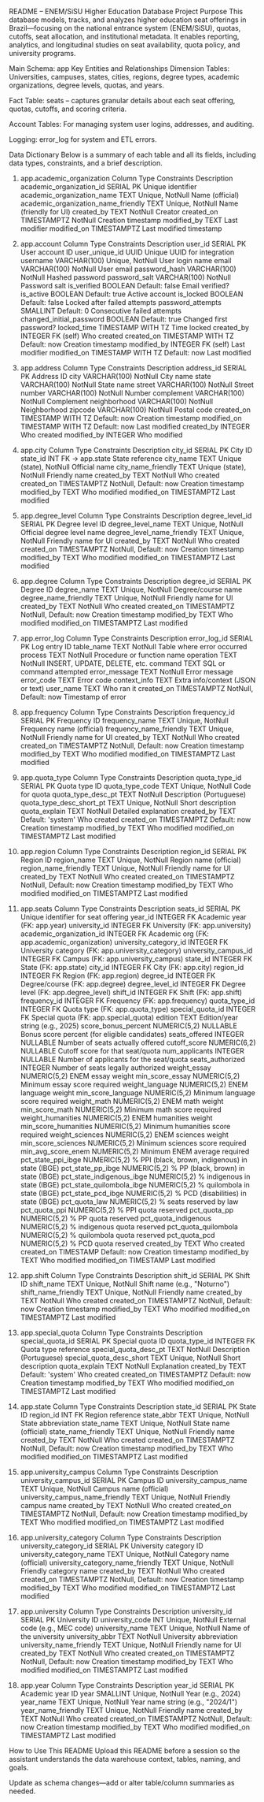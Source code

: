 README – ENEM/SiSU Higher Education Database
Project Purpose
This database models, tracks, and analyzes higher education seat offerings in Brazil—focusing on the national entrance system (ENEM/SiSU), quotas, cutoffs, seat allocation, and institutional metadata. It enables reporting, analytics, and longitudinal studies on seat availability, quota policy, and university programs.

Main Schema: app
Key Entities and Relationships
Dimension Tables: Universities, campuses, states, cities, regions, degree types, academic organizations, degree levels, quotas, and years.

Fact Table: seats – captures granular details about each seat offering, quotas, cutoffs, and scoring criteria.

Account Tables: For managing system user logins, addresses, and auditing.

Logging: error_log for system and ETL errors.

Data Dictionary
Below is a summary of each table and all its fields, including data types, constraints, and a brief description.

1. app.academic_organization
Column	Type	Constraints	Description
academic_organization_id	SERIAL	PK	Unique identifier
academic_organization_name	TEXT	Unique, NotNull	Name (official)
academic_organization_name_friendly	TEXT	Unique, NotNull	Name (friendly for UI)
created_by	TEXT	NotNull	Creator
created_on	TIMESTAMPTZ	NotNull	Creation timestamp
modified_by	TEXT		Last modifier
modified_on	TIMESTAMPTZ		Last modified timestamp

2. app.account
Column	Type	Constraints	Description
user_id	SERIAL	PK	User account ID
user_unique_id	UUID	Unique	UUID for integration
username	VARCHAR(100)	Unique, NotNull	User login name
email	VARCHAR(100)	NotNull	User email
password_hash	VARCHAR(100)	NotNull	Hashed password
password_salt	VARCHAR(100)	NotNull	Password salt
is_verified	BOOLEAN	Default: false	Email verified?
is_active	BOOLEAN	Default: true	Active account
is_locked	BOOLEAN	Default: false	Locked after failed attempts
password_attempts	SMALLINT	Default: 0	Consecutive failed attempts
changed_initial_password	BOOLEAN	Default: true	Changed first password?
locked_time	TIMESTAMP WITH TZ		Time locked
created_by	INTEGER	FK (self)	Who created
created_on	TIMESTAMP WITH TZ	Default: now	Creation timestamp
modified_by	INTEGER	FK (self)	Last modifier
modified_on	TIMESTAMP WITH TZ	Default: now	Last modified

3. app.address
Column	Type	Constraints	Description
address_id	SERIAL	PK	Address ID
city	VARCHAR(100)	NotNull	City name
state	VARCHAR(100)	NotNull	State name
street	VARCHAR(100)	NotNull	Street
number	VARCHAR(100)	NotNull	Number
complement	VARCHAR(100)	NotNull	Complement
neighborhood	VARCHAR(100)	NotNull	Neighborhood
zipcode	VARCHAR(100)	NotNull	Postal code
created_on	TIMESTAMP WITH TZ	Default: now	Creation timestamp
modified_on	TIMESTAMP WITH TZ	Default: now	Last modified
created_by	INTEGER		Who created
modified_by	INTEGER		Who modified

4. app.city
Column	Type	Constraints	Description
city_id	SERIAL	PK	City ID
state_id	INT	FK -> app.state	State reference
city_name	TEXT	Unique (state), NotNull	Official name
city_name_friendly	TEXT	Unique (state), NotNull	Friendly name
created_by	TEXT	NotNull	Who created
created_on	TIMESTAMPTZ	NotNull, Default: now	Creation timestamp
modified_by	TEXT		Who modified
modified_on	TIMESTAMPTZ		Last modified

5. app.degree_level
Column	Type	Constraints	Description
degree_level_id	SERIAL	PK	Degree level ID
degree_level_name	TEXT	Unique, NotNull	Official degree level name
degree_level_name_friendly	TEXT	Unique, NotNull	Friendly name for UI
created_by	TEXT	NotNull	Who created
created_on	TIMESTAMPTZ	NotNull, Default: now	Creation timestamp
modified_by	TEXT		Who modified
modified_on	TIMESTAMPTZ		Last modified

6. app.degree
Column	Type	Constraints	Description
degree_id	SERIAL	PK	Degree ID
degree_name	TEXT	Unique, NotNull	Degree/course name
degree_name_friendly	TEXT	Unique, NotNull	Friendly name for UI
created_by	TEXT	NotNull	Who created
created_on	TIMESTAMPTZ	NotNull, Default: now	Creation timestamp
modified_by	TEXT		Who modified
modified_on	TIMESTAMPTZ		Last modified

7. app.error_log
Column	Type	Constraints	Description
error_log_id	SERIAL	PK	Log entry ID
table_name	TEXT	NotNull	Table where error occurred
process	TEXT	NotNull	Procedure or function name
operation	TEXT	NotNull	INSERT, UPDATE, DELETE, etc.
command	TEXT		SQL or command attempted
error_message	TEXT	NotNull	Error message
error_code	TEXT		Error code
context_info	TEXT		Extra info/context (JSON or text)
user_name	TEXT		Who ran it
created_on	TIMESTAMPTZ	NotNull, Default: now	Timestamp of error

8. app.frequency
Column	Type	Constraints	Description
frequency_id	SERIAL	PK	Frequency ID
frequency_name	TEXT	Unique, NotNull	Frequency name (official)
frequency_name_friendly	TEXT	Unique, NotNull	Friendly name for UI
created_by	TEXT	NotNull	Who created
created_on	TIMESTAMPTZ	NotNull, Default: now	Creation timestamp
modified_by	TEXT		Who modified
modified_on	TIMESTAMPTZ		Last modified

9. app.quota_type
Column	Type	Constraints	Description
quota_type_id	SERIAL	PK	Quota type ID
quota_type_code	TEXT	Unique, NotNull	Code for quota
quota_type_desc_pt	TEXT	NotNull	Description (Portuguese)
quota_type_desc_short_pt	TEXT	Unique, NotNull	Short description
quota_explain	TEXT	NotNull	Detailed explanation
created_by	TEXT	Default: 'system'	Who created
created_on	TIMESTAMPTZ	Default: now	Creation timestamp
modified_by	TEXT		Who modified
modified_on	TIMESTAMPTZ		Last modified

10. app.region
Column	Type	Constraints	Description
region_id	SERIAL	PK	Region ID
region_name	TEXT	Unique, NotNull	Region name (official)
region_name_friendly	TEXT	Unique, NotNull	Friendly name for UI
created_by	TEXT	NotNull	Who created
created_on	TIMESTAMPTZ	NotNull, Default: now	Creation timestamp
modified_by	TEXT		Who modified
modified_on	TIMESTAMPTZ		Last modified

11. app.seats
Column	Type	Constraints	Description
seats_id	SERIAL	PK	Unique identifier for seat offering
year_id	INTEGER	FK	Academic year (FK: app.year)
university_id	INTEGER	FK	University (FK: app.university)
academic_organization_id	INTEGER	FK	Academic org (FK: app.academic_organization)
university_category_id	INTEGER	FK	University category (FK: app.university_category)
university_campus_id	INTEGER	FK	Campus (FK: app.university_campus)
state_id	INTEGER	FK	State (FK: app.state)
city_id	INTEGER	FK	City (FK: app.city)
region_id	INTEGER	FK	Region (FK: app.region)
degree_id	INTEGER	FK	Degree/course (FK: app.degree)
degree_level_id	INTEGER	FK	Degree level (FK: app.degree_level)
shift_id	INTEGER	FK	Shift (FK: app.shift)
frequency_id	INTEGER	FK	Frequency (FK: app.frequency)
quota_type_id	INTEGER	FK	Quota type (FK: app.quota_type)
special_quota_id	INTEGER	FK	Special quota (FK: app.special_quota)
edition	TEXT		Edition/year string (e.g., 2025)
score_bonus_percent	NUMERIC(5,2)	NULLABLE	Bonus score percent (for eligible candidates)
seats_offered	INTEGER	NULLABLE	Number of seats actually offered
cutoff_score	NUMERIC(6,2)	NULLABLE	Cutoff score for that seat/quota
num_applicants	INTEGER	NULLABLE	Number of applicants for the seat/quota
seats_authorized	INTEGER		Number of seats legally authorized
weight_essay	NUMERIC(5,2)		ENEM essay weight
min_score_essay	NUMERIC(5,2)		Minimum essay score required
weight_language	NUMERIC(5,2)		ENEM language weight
min_score_language	NUMERIC(5,2)		Minimum language score required
weight_math	NUMERIC(5,2)		ENEM math weight
min_score_math	NUMERIC(5,2)		Minimum math score required
weight_humanities	NUMERIC(5,2)		ENEM humanities weight
min_score_humanities	NUMERIC(5,2)		Minimum humanities score required
weight_sciences	NUMERIC(5,2)		ENEM sciences weight
min_score_sciences	NUMERIC(5,2)		Minimum sciences score required
min_avg_score_enem	NUMERIC(5,2)		Minimum ENEM average required
pct_state_ppi_ibge	NUMERIC(5,2)		% PPI (black, brown, indigenous) in state (IBGE)
pct_state_pp_ibge	NUMERIC(5,2)		% PP (black, brown) in state (IBGE)
pct_state_indigenous_ibge	NUMERIC(5,2)		% indigenous in state (IBGE)
pct_state_quilombola_ibge	NUMERIC(5,2)		% quilombola in state (IBGE)
pct_state_pcd_ibge	NUMERIC(5,2)		% PCD (disabilities) in state (IBGE)
pct_quota_law	NUMERIC(5,2)		% seats reserved by law
pct_quota_ppi	NUMERIC(5,2)		% PPI quota reserved
pct_quota_pp	NUMERIC(5,2)		% PP quota reserved
pct_quota_indigenous	NUMERIC(5,2)		% indigenous quota reserved
pct_quota_quilombola	NUMERIC(5,2)		% quilombola quota reserved
pct_quota_pcd	NUMERIC(5,2)		% PCD quota reserved
created_by	TEXT		Who created
created_on	TIMESTAMP	Default: now	Creation timestamp
modified_by	TEXT		Who modified
modified_on	TIMESTAMP		Last modified

12. app.shift
Column	Type	Constraints	Description
shift_id	SERIAL	PK	Shift ID
shift_name	TEXT	Unique, NotNull	Shift name (e.g., "Noturno")
shift_name_friendly	TEXT	Unique, NotNull	Friendly name
created_by	TEXT	NotNull	Who created
created_on	TIMESTAMPTZ	NotNull, Default: now	Creation timestamp
modified_by	TEXT		Who modified
modified_on	TIMESTAMPTZ		Last modified

13. app.special_quota
Column	Type	Constraints	Description
special_quota_id	SERIAL	PK	Special quota ID
quota_type_id	INTEGER	FK	Quota type reference
special_quota_desc_pt	TEXT	NotNull	Description (Portuguese)
special_quota_desc_short	TEXT	Unique, NotNull	Short description
quota_explain	TEXT	NotNull	Explanation
created_by	TEXT	Default: 'system'	Who created
created_on	TIMESTAMPTZ	Default: now	Creation timestamp
modified_by	TEXT		Who modified
modified_on	TIMESTAMPTZ		Last modified

14. app.state
Column	Type	Constraints	Description
state_id	SERIAL	PK	State ID
region_id	INT	FK	Region reference
state_abbr	TEXT	Unique, NotNull	State abbreviation
state_name	TEXT	Unique, NotNull	State name (official)
state_name_friendly	TEXT	Unique, NotNull	Friendly name
created_by	TEXT	NotNull	Who created
created_on	TIMESTAMPTZ	NotNull, Default: now	Creation timestamp
modified_by	TEXT		Who modified
modified_on	TIMESTAMPTZ		Last modified

15. app.university_campus
Column	Type	Constraints	Description
university_campus_id	SERIAL	PK	Campus ID
university_campus_name	TEXT	Unique, NotNull	Campus name (official)
university_campus_name_friendly	TEXT	Unique, NotNull	Friendly campus name
created_by	TEXT	NotNull	Who created
created_on	TIMESTAMPTZ	NotNull, Default: now	Creation timestamp
modified_by	TEXT		Who modified
modified_on	TIMESTAMPTZ		Last modified

16. app.university_category
Column	Type	Constraints	Description
university_category_id	SERIAL	PK	University category ID
university_category_name	TEXT	Unique, NotNull	Category name (official)
university_category_name_friendly	TEXT	Unique, NotNull	Friendly category name
created_by	TEXT	NotNull	Who created
created_on	TIMESTAMPTZ	NotNull, Default: now	Creation timestamp
modified_by	TEXT		Who modified
modified_on	TIMESTAMPTZ		Last modified

17. app.university
Column	Type	Constraints	Description
university_id	SERIAL	PK	University ID
university_code	INT	Unique, NotNull	External code (e.g., MEC code)
university_name	TEXT	Unique, NotNull	Name of the university
university_abbr	TEXT	NotNull	University abbreviation
university_name_friendly	TEXT	Unique, NotNull	Friendly name for UI
created_by	TEXT	NotNull	Who created
created_on	TIMESTAMPTZ	NotNull, Default: now	Creation timestamp
modified_by	TEXT		Who modified
modified_on	TIMESTAMPTZ		Last modified

18. app.year
Column	Type	Constraints	Description
year_id	SERIAL	PK	Academic year ID
year	SMALLINT	Unique, NotNull	Year (e.g., 2024)
year_name	TEXT	Unique, NotNull	Year name string (e.g., "2024/1")
year_name_friendly	TEXT	Unique, NotNull	Friendly name
created_by	TEXT	NotNull	Who created
created_on	TIMESTAMPTZ	NotNull, Default: now	Creation timestamp
modified_by	TEXT		Who modified
modified_on	TIMESTAMPTZ		Last modified

How to Use This README
Upload this README before a session so the assistant understands the data warehouse context, tables, naming, and goals.

Update as schema changes—add or alter table/column summaries as needed.

